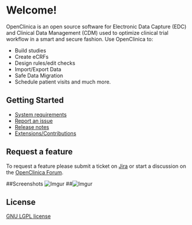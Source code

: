 # Welcome!

OpenClinica is an open source software for Electronic Data Capture (EDC) and Clinical Data Management (CDM) used to optimize clinical trial workflow in a smart and secure fashion. Use OpenClinica to:

- Build studies
- Create eCRFs
- Design rules/edit checks
- Import/Export Data
- Safe Data Migration
- Schedule patient visits and much more.

## Getting Started

- [System requirements](https://docs.openclinica.com/installation/system-requirements)
- [Report an issue](https://jira.openclinica.com/)
- [Release notes](https://docs.openclinica.com/release-notes)
- [Extensions/Contributions](https://community.openclinica.com/extensions)

## Request a feature

To request a feature please submit a ticket on [Jira](https://jira.openclinica.com/) or start a discussion on the [OpenClinica Forum](http://forums.openclinica.com).

##Screenshots
![Imgur](http://i.imgur.com/ACXj3L7.jpg "Home screen") 
##![Imgur](http://i.imgur.com/DqHQ05Z.jpg "Subject Matrix")



## License

[GNU LGPL license](https://www.openclinica.com/gnu-lgpl-open-source-license)

